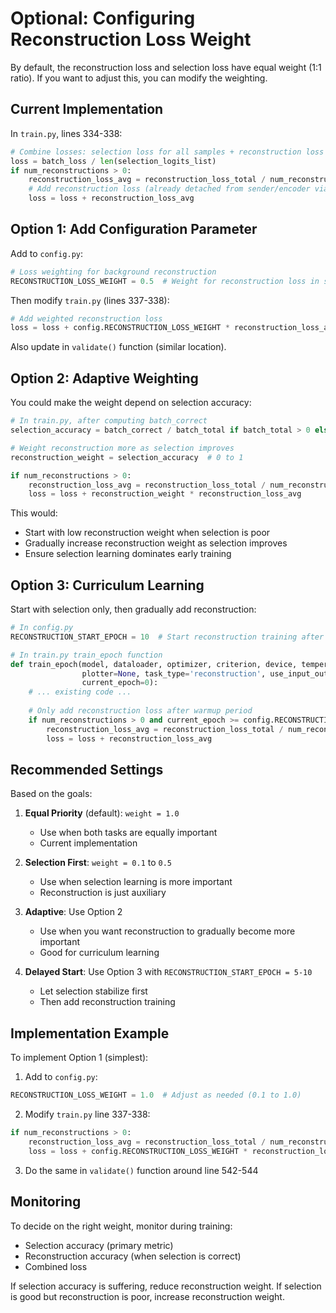 # Optional: Configuring Reconstruction Loss Weight

By default, the reconstruction loss and selection loss have equal weight (1:1 ratio). If you want to adjust this, you can modify the weighting.

## Current Implementation

In `train.py`, lines 334-338:
```python
# Combine losses: selection loss for all samples + reconstruction loss for correct selections
loss = batch_loss / len(selection_logits_list)
if num_reconstructions > 0:
    reconstruction_loss_avg = reconstruction_loss_total / num_reconstructions
    # Add reconstruction loss (already detached from sender/encoder via .detach())
    loss = loss + reconstruction_loss_avg
```

## Option 1: Add Configuration Parameter

Add to `config.py`:
```python
# Loss weighting for background reconstruction
RECONSTRUCTION_LOSS_WEIGHT = 0.5  # Weight for reconstruction loss in selection mode
```

Then modify `train.py` (lines 337-338):
```python
# Add weighted reconstruction loss
loss = loss + config.RECONSTRUCTION_LOSS_WEIGHT * reconstruction_loss_avg
```

Also update in `validate()` function (similar location).

## Option 2: Adaptive Weighting

You could make the weight depend on selection accuracy:
```python
# In train.py, after computing batch_correct
selection_accuracy = batch_correct / batch_total if batch_total > 0 else 0

# Weight reconstruction more as selection improves
reconstruction_weight = selection_accuracy  # 0 to 1

if num_reconstructions > 0:
    reconstruction_loss_avg = reconstruction_loss_total / num_reconstructions
    loss = loss + reconstruction_weight * reconstruction_loss_avg
```

This would:
- Start with low reconstruction weight when selection is poor
- Gradually increase reconstruction weight as selection improves
- Ensure selection learning dominates early training

## Option 3: Curriculum Learning

Start with selection only, then gradually add reconstruction:
```python
# In config.py
RECONSTRUCTION_START_EPOCH = 10  # Start reconstruction training after this epoch

# In train.py train_epoch function
def train_epoch(model, dataloader, optimizer, criterion, device, temperature, 
                plotter=None, task_type='reconstruction', use_input_output_pairs=False,
                current_epoch=0):
    # ... existing code ...
    
    # Only add reconstruction loss after warmup period
    if num_reconstructions > 0 and current_epoch >= config.RECONSTRUCTION_START_EPOCH:
        reconstruction_loss_avg = reconstruction_loss_total / num_reconstructions
        loss = loss + reconstruction_loss_avg
```

## Recommended Settings

Based on the goals:

1. **Equal Priority** (default): `weight = 1.0`
   - Use when both tasks are equally important
   - Current implementation

2. **Selection First**: `weight = 0.1` to `0.5`
   - Use when selection learning is more important
   - Reconstruction is just auxiliary

3. **Adaptive**: Use Option 2
   - Use when you want reconstruction to gradually become more important
   - Good for curriculum learning

4. **Delayed Start**: Use Option 3 with `RECONSTRUCTION_START_EPOCH = 5-10`
   - Let selection stabilize first
   - Then add reconstruction training

## Implementation Example

To implement Option 1 (simplest):

1. Add to `config.py`:
```python
RECONSTRUCTION_LOSS_WEIGHT = 1.0  # Adjust as needed (0.1 to 1.0)
```

2. Modify `train.py` line 337-338:
```python
if num_reconstructions > 0:
    reconstruction_loss_avg = reconstruction_loss_total / num_reconstructions
    loss = loss + config.RECONSTRUCTION_LOSS_WEIGHT * reconstruction_loss_avg
```

3. Do the same in `validate()` function around line 542-544

## Monitoring

To decide on the right weight, monitor during training:
- Selection accuracy (primary metric)
- Reconstruction accuracy (when selection is correct)
- Combined loss

If selection accuracy is suffering, reduce reconstruction weight.
If selection is good but reconstruction is poor, increase reconstruction weight.

